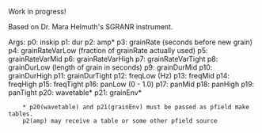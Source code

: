 Work in progress!

Based on Dr. Mara Helmuth's SGRANR instrument.

Args:
    p0: inskip
    p1: dur
    p2: amp*
    p3: grainRate (seconds before new grain)
    p4: grainRateVarLow (fraction of grainRate actually used)
    p5: grainRateVarMid
    p6: grainRateVarHigh
    p7: grainRateVarTight
    p8: grainDurLow (length of grain in seconds)
    p9: grainDurMid
    p10: grainDurHigh
    p11: grainDurTight
    p12: freqLow (Hz)
    p13: freqMid
    p14: freqHigh
    p15: freqTight
		p16: panLow (0 - 1.0)
		p17: panMid
		p18: panHigh
		p19: panTight
    p20: wavetable*
    p21: grainEnv* 
		
		* p20(wavetable) and p21(grainEnv) must be passed as pfield make tables.  
		p2(amp) may receive a table or some other pfield source

